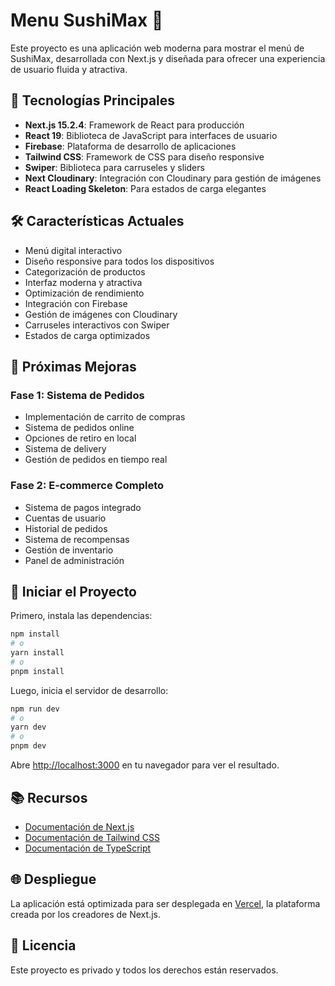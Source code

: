 # Menu SushiMax 🍱

Este proyecto es una aplicación web moderna para mostrar el menú de SushiMax, desarrollada con Next.js y diseñada para ofrecer una experiencia de usuario fluida y atractiva.

## 🚀 Tecnologías Principales

- **Next.js 15.2.4**: Framework de React para producción
- **React 19**: Biblioteca de JavaScript para interfaces de usuario
- **Firebase**: Plataforma de desarrollo de aplicaciones
- **Tailwind CSS**: Framework de CSS para diseño responsive
- **Swiper**: Biblioteca para carruseles y sliders
- **Next Cloudinary**: Integración con Cloudinary para gestión de imágenes
- **React Loading Skeleton**: Para estados de carga elegantes

## 🛠️ Características Actuales

- Menú digital interactivo
- Diseño responsive para todos los dispositivos
- Categorización de productos
- Interfaz moderna y atractiva
- Optimización de rendimiento
- Integración con Firebase
- Gestión de imágenes con Cloudinary
- Carruseles interactivos con Swiper
- Estados de carga optimizados

## 🔄 Próximas Mejoras

### Fase 1: Sistema de Pedidos
- Implementación de carrito de compras
- Sistema de pedidos online
- Opciones de retiro en local
- Sistema de delivery
- Gestión de pedidos en tiempo real

### Fase 2: E-commerce Completo
- Sistema de pagos integrado
- Cuentas de usuario
- Historial de pedidos
- Sistema de recompensas
- Gestión de inventario
- Panel de administración

## 🚀 Iniciar el Proyecto

Primero, instala las dependencias:

```bash
npm install
# o
yarn install
# o
pnpm install
```

Luego, inicia el servidor de desarrollo:

```bash
npm run dev
# o
yarn dev
# o
pnpm dev
```

Abre [http://localhost:3000](http://localhost:3000) en tu navegador para ver el resultado.

## 📚 Recursos

- [Documentación de Next.js](https://nextjs.org/docs)
- [Documentación de Tailwind CSS](https://tailwindcss.com/docs)
- [Documentación de TypeScript](https://www.typescriptlang.org/docs/)

## 🌐 Despliegue

La aplicación está optimizada para ser desplegada en [Vercel](https://vercel.com), la plataforma creada por los creadores de Next.js.

## 📝 Licencia

Este proyecto es privado y todos los derechos están reservados.
